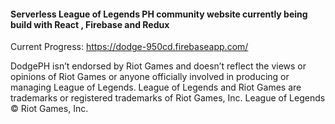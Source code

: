 

#### Serverless League of Legends PH community website currently being build with React , Firebase and Redux

Current Progress: https://dodge-950cd.firebaseapp.com/

DodgePH isn’t endorsed by Riot Games and doesn’t reflect the views or opinions of Riot Games or anyone officially involved in producing or managing League of Legends. League of Legends and Riot Games are trademarks or registered trademarks of Riot Games, Inc. League of Legends © Riot Games, Inc.
